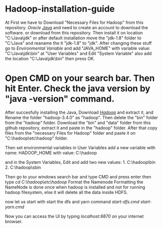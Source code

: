 # Hadoop-installation-guide
At First we have to Download "Necessary Files for Hadoop" from this repository.
*Oracle [Java](https://www.oracle.com/apac/java/technologies/javase/javase8-archive-downloads.html#license-lightbox)* and 
need to create an account to download the software. or download from this repository.
Then install it on location "C:\Java\jdk" or after default installation move the "jdk-1.8" folder to "C:\Java" and reaname the it "jdk-1.8" to "jdk".
After changing these stuff go to *Environmental Variable* and add "JAVA_HOME" with variable value: "C:\Java\jdk\bin" at "User Variables" and 
Edit "System Variable" also add the location "C:\Java\jdk\bin" then press OK.
# Open CMD on your search bar. Then hit Enter. Check the java version by "java -version" command.

After succesfully installing the Java, 
Download [*Hadoop*](https://dlcdn.apache.org/hadoop/common/hadoop-3.4.0/hadoop-3.4.0.tar.gz) and extract it, and 
Rename the folder "hadoop-3.4.0" as "hadoop". Then delete the "bin" folder from the "hadoop" folder. 
Download the "bin" and "data" folder from this github repository, extract it and paste in the "hadoop" folder.
After that copy files from the "necessary Files for Hadoop" folder and paste it on "C:\hadoop\etc\hadoop" folder.

Then set environmental variables
in User Variables
add a new variable with name: HADOOP_HOME
with value: C:\hadoop

and in the System Variables,
Edit and add two new values: 1. C:\hadoop\bin
                             2. C:\hadoop\sbin

Then go to your windows search bar and type CMD and press enter then type *cd C:\hadoop\etc\hadoop*
Format the Namenode
Formatting the NameNode is done once when hadoop is installed and not for running hadoop filesystem, else it will delete all the data inside HDFS.

now let us start with start the dfs and yarn command 
  *start-dfs.cmd*
  *start-yarn.cmd*

Now you can access the UI by typing *localhost:9870* on your internet browser.



